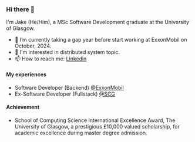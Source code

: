 ### Hi there 👋

I'm Jake (He/Him), a MSc Software Development graduate at the University of Glasgow.

- 🌱 I’m currently taking a gap year before start working at ExxonMobil on October, 2024.
- 🧐 I'm interested in distributed system topic.
- 📫 How to reach me: [Linkedin](https://www.linkedin.com/in/tontosirikul/)

#### My experiences
* Software Developer (Backend) [@ExxonMobil](https://corporate.exxonmobil.com/who-we-are)
* Ex-Software Developer (Fullstack) [@SCG](https://www.scg.com/en/01corporate_profile/)

#### Achievement
* School of Computing Science International Excellence Award, The University of Glasgow, a prestigious £10,000 valued scholarship, for academic excellence during master degree admission.
<!--
**tontosirikul/tontosirikul** is a ✨ _special_ ✨ repository because its `README.md` (this file) appears on your GitHub profile.

Here are some ideas to get you started:

- 🔭 I’m currently working on ...
- 🌱 I’m currently learning ...
- 👯 I’m looking to collaborate on ...
- 🤔 I’m looking for help with ...
- 💬 Ask me about ...
- 📫 How to reach me: ...
- 😄 Pronouns: ...
- ⚡ Fun fact: ...
-->
